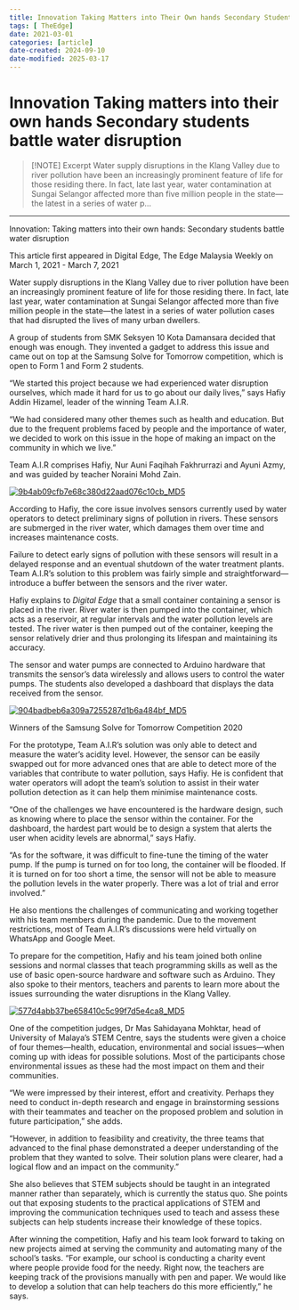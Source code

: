 ```yaml
---
title: Innovation Taking Matters into Their Own hands Secondary Students Battle Water Disruption
tags: [ TheEdge]
date: 2021-03-01
categories: [article]
date-created: 2024-09-10
date-modified: 2025-03-17
---
```


# Innovation Taking matters into their own hands Secondary students battle water disruption

> [!NOTE] Excerpt
> Water supply disruptions in the Klang Valley due to river pollution have been an increasingly prominent feature of life for those residing there. In fact, late last year, water contamination at Sungai Selangor affected more than five million people in the state—the latest in a series of water p…

---

Innovation: Taking matters into their own hands: Secondary students battle water disruption

This article first appeared in Digital Edge, The Edge Malaysia Weekly on March 1, 2021 - March 7, 2021

Water supply disruptions in the Klang Valley due to river pollution have been an increasingly prominent feature of life for those residing there. In fact, late last year, water contamination at Sungai Selangor affected more than five million people in the state—the latest in a series of water pollution cases that had disrupted the lives of many urban dwellers.

A group of students from SMK Seksyen 10 Kota Damansara decided that enough was enough. They invented a gadget to address this issue and came out on top at the Samsung Solve for Tomorrow competition, which is open to Form 1 and Form 2 students.

“We started this project because we had experienced water disruption ourselves, which made it hard for us to go about our daily lives,” says Hafiy Addin Hizamel, leader of the winning Team A.I.R.

“We had considered many other themes such as health and education. But due to the frequent problems faced by people and the importance of water, we decided to work on this issue in the hope of making an impact on the community in which we live.”

Team A.I.R comprises Hafiy, Nur Auni Faqihah Fakhrurrazi and Ayuni Azmy, and was guided by teacher Noraini Mohd Zain.

[![9b4ab09cfb7e68c380d22aad076c10cb_MD5](/media/9b4ab09cfb7e68c380d22aad076c10cb_MD5.jpg)](https://assets.theedgemarkets.com/pictures/DE11-quote-tem1359_theedgemarkets.jpg)

According to Hafiy, the core issue involves sensors currently used by water operators to detect preliminary signs of pollution in rivers. These sensors are submerged in the river water, which damages them over time and increases maintenance costs.

Failure to detect early signs of pollution with these sensors will result in a delayed response and an eventual shutdown of the water treatment plants. Team A.I.R’s solution to this problem was fairly simple and straightforward—introduce a buffer between the sensors and the river water.

Hafiy explains to _Digital Edge_ that a small container containing a sensor is placed in the river. River water is then pumped into the container, which acts as a reservoir, at regular intervals and the water pollution levels are tested. The river water is then pumped out of the container, keeping the sensor relatively drier and thus prolonging its lifespan and maintaining its accuracy.

The sensor and water pumps are connected to Arduino hardware that transmits the sensor’s data wirelessly and allows users to control the water pumps. The students also developed a dashboard that displays the data received from the sensor.

[![904badbeb6a309a7255287d1b6a484bf_MD5](/media/904badbeb6a309a7255287d1b6a484bf_MD5.jpg)](https://assets.theedgemarkets.com/pictures/DE11-video-tem1359_theedgemarkets.jpg)

Winners of the Samsung Solve for Tomorrow Competition 2020

For the prototype, Team A.I.R’s solution was only able to detect and measure the water’s acidity level. However, the sensor can be easily swapped out for more advanced ones that are able to detect more of the variables that contribute to water pollution, says Hafiy. He is confident that water operators will adopt the team’s solution to assist in their water pollution detection as it can help them minimise maintenance costs.

“One of the challenges we have encountered is the hardware design, such as knowing where to place the sensor within the container. For the dashboard, the hardest part would be to design a system that alerts the user when acidity levels are abnormal,” says Hafiy.

“As for the software, it was difficult to fine-tune the timing of the water pump. If the pump is turned on for too long, the container will be flooded. If it is turned on for too short a time, the sensor will not be able to measure the pollution levels in the water properly. There was a lot of trial and error involved.”

He also mentions the challenges of communicating and working together with his team members during the pandemic. Due to the movement restrictions, most of Team A.I.R’s discussions were held virtually on WhatsApp and Google Meet.

To prepare for the competition, Hafiy and his team joined both online sessions and normal classes that teach programming skills as well as the use of basic open-source hardware and software such as Arduino. They also spoke to their mentors, teachers and parents to learn more about the issues surrounding the water disruptions in the Klang Valley.

[![577d4abb37be658410c5c99f7d5e4ca8_MD5](/media/577d4abb37be658410c5c99f7d5e4ca8_MD5.jpg)](https://assets.theedgemarkets.com/pictures/DE11-ar-tem1359_theedgemarkets.jpg)

One of the competition judges, Dr Mas Sahidayana Mohktar, head of University of Malaya’s STEM Centre, says the students were given a choice of four themes—health, education, environmental and social issues—when coming up with ideas for possible solutions. Most of the participants chose environmental issues as these had the most impact on them and their communities.

“We were impressed by their interest, effort and creativity. Perhaps they need to conduct in-depth research and engage in brainstorming sessions with their teammates and teacher on the proposed problem and solution in future participation,” she adds.

“However, in addition to feasibility and creativity, the three teams that advanced to the final phase demonstrated a deeper understanding of the problem that they wanted to solve. Their solution plans were clearer, had a logical flow and an impact on the community.”

She also believes that STEM subjects should be taught in an integrated manner rather than separately, which is currently the status quo. She points out that exposing students to the practical applications of STEM and improving the communication techniques used to teach and assess these subjects can help students increase their knowledge of these topics.

After winning the competition, Hafiy and his team look forward to taking on new projects aimed at serving the community and automating many of the school’s tasks. “For example, our school is conducting a charity event where people provide food for the needy. Right now, the teachers are keeping track of the provisions manually with pen and paper. We would like to develop a solution that can help teachers do this more efficiently,” he says.
